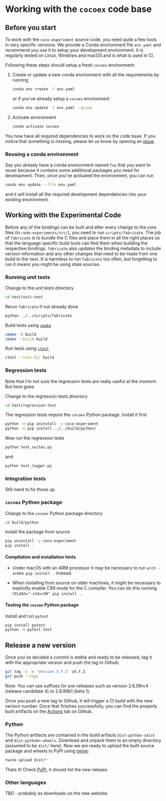Working with the `cocoex` code base
===================================

## Before you start

To work with the `coco-experiment` source code, you need quite a few tools in very specific versions.
We provide a Conda environment file `env.yaml` and recommend you use it to setup your development environment.
It is regularly tested on Linux, Windows and macOS and is what is used in CI.

Following these steps should setup a fresh `cocoex` environment:

1. Create or update a new conda environment with all the requirements by running
 
   ```sh
   conda env create -f env.yaml
   ``` 
   or if you've already setup a `cocoex` environment
   ```sh
   conda env update -f env.yaml --prune
   ``` 

1. Activate environment
   ```sh
   conda activate cocoex
   ```

You now have all required dependencies to work on the code base.
If you notice that something is missing, please let us know by opening an [issue](https://github.com/numbbo/coco-experiment/issues/new/choose).

### Reusing a conda environment

Say you already have a conda environment named `foo` that you want to reuse because it contains some additional packages you need for development.
Then, once you've activated the environment, you can run

```sh
conda env update --file env.yaml
```

and it will install all the required development dependencies into your existing environment.

## Working with the Experimental Code

Before any of the bindings can be built and after every change to the core files (in `code-experiments/src/`), you need to run `scripts/fabricate`.
The job of `fabricate` is to bundle the C files and place them in all the right places so that the language specific build tools can find them when building the respective bindings.
`fabricate` also updates the binding metadata to include version information and any other changes that need to be made from one build to the next.
It is harmless to run `fabricate` too often, but forgetting to run it means you might be using stale sources.

### Running unit tests

Change to the unit tests directory
```sh
cd test/unit-test
```

Rerun `fabricate` if not already done
```sh
python ../../scripts/fabricate
```

Build tests using [`cmake`](https://cmake.org/cmake/help/latest/manual/cmake.1.html)
```sh
cmake -B build
cmake --build build
```

Run tests using [`ctest`](https://cmake.org/cmake/help/latest/manual/ctest.1.html)
```sh
ctest --test-dir build     
```

### Regression tests

Note that I'm not sure the regression tests are really useful at the moment. But here goes:

Change to the regression tests directory
```sh
cd test/regression-test
```

The regression tests require the `cocoex` Python package. Install it first
```sh
python -m pip uninstall -y coco-experiment
python -m pip install ../../build/python/  
```

Now run the regression tests

```sh
python test_suites.py   
```
and 
```sh
python test_logger.py
```

### Integration tests

Still need to fix those up.

### `cocoex` Python package

Change to the `cocoex` Python package directory
```sh
cd build/python
```

Install the package from source
```sh
pip uninstall -y coco-experiment
pip install .
```

#### Compilation and installation hints

- Under macOS with an ARM processor it may be necessary to run `arch -arm64 pip install .` instead.

- When installing from source on older machines, it might be necessary to explicitly enable C99 mode for the C compiler.
  You can do this running `CFLAGS="-std=c99" pip install .`. 

#### Testing the `cocoex` Python package

Install and run `pytest`
```sh
pip install pytest
python -m pytest test
```

## Release a new version

Once you've decided a commit is stable and ready to be released, tag it with the appropriate version and push the tag to Github:

```sh
git tag -a -m 'Version X.Y.Z' vX.Y.Z
git push --tags
```

Note: You can use suffixes for pre-releases such as version 2.6.99rc4 (release candidate 4) or 2.6.99b1 (beta 1).

Once you push a new tag to Github, it will trigger a CI build with the new version number. 
Once that finishes successfully, you can find the properly built artifacts on the [Actions](https://github.com/numbbo/coco-experiment/actions) tab on Github.


### Python

The Python artifacts are contained in the build arifacts `dist-python-sdist` and `dist-pythobn-wheels`.
Download and unpack them to an empty directory (assumed to be `dist/` here).
Now we are ready to upload the built source package and wheels to PyPI using [twine][twine]:

```sh
twine upload dist/*
```

Thats it!
Check [PyPI](https://pypi.org/project/coco-experiment/), it should list the new release.

[twine]: https://twine.readthedocs.io/en/stable/


### Other languages

TBD - probably as downloads on the new website.
